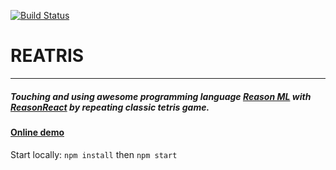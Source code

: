 [![Build Status](https://travis-ci.org/denis-ok/reasonml-reatris.svg?branch=master)](https://travis-ci.org/denis-ok/reasonml-reatris)

# REATRIS
___
##### Touching and using awesome programming language [Reason ML](https://reasonml.github.io/) with [ReasonReact](https://reasonml.github.io/reason-react/) by repeating classic tetris game.

#### [Online demo](https://denis-ok.github.io/reasonml-reatris/)

Start locally:
`npm install`
then
`npm start`
